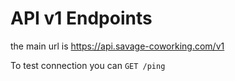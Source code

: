 # API v1 Endpoints

the main url is https://api.savage-coworking.com/v1

To test connection you can `GET /ping`
